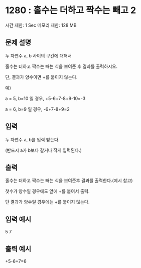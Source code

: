 # 1280 : 홀수는 더하고 짝수는 빼고 2
시간 제한: 1 Sec  메모리 제한: 128 MB
  
## 문제 설명    
두 자연수 a, b 사이의 구간에 대해서

홀수는 더하고 짝수는 빼는 식을 보여준 후 결과를 출력하시오.

단, 결과가 양수이면 +를 붙이지 않는다.

예)

a = 5, b=10 일 경우, +5-6+7-8+9-10=-3

a = 6, b=9 일 경우, -6+7-8+9=2

## 입력
두 자연수 a, b를 입력 받는다.

(반드시 a가 b보다 같거나 작게 입력된다.)

## 출력
 홀수는 더하고 짝수는 빼는 식을 보여준후 결과를 출력한다.(예시 참고)

첫수가 양수일 경우에도 앞에 +를 붙여서 출력.

단 결과가 양수일 경우에는 +를 붙이지 않는다.

## 입력 예시   
5 7

## 출력 예시
+5-6+7=6